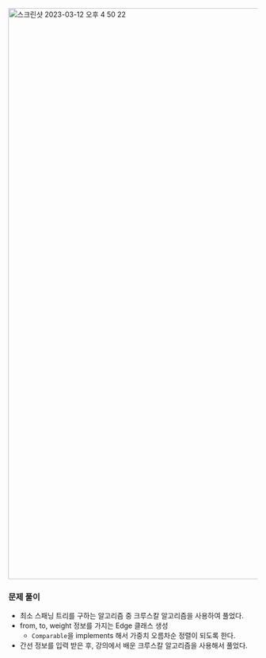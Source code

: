 <img width="1151" alt="스크린샷 2023-03-12 오후 4 50 22" src="https://user-images.githubusercontent.com/62701446/224531544-bcc0d937-92fb-4fa5-b48e-e454978d1969.png">

<h3> 문제 풀이 </h3>

- 최소 스패닝 트리를 구하는 알고리즘 중 크루스칼 알고리즘을 사용하여 풀었다.
- from, to, weight 정보를 가지는 Edge 클래스 생성  
  - `Comparable`을 implements 해서 가중치 오름차순 정렬이 되도록 한다.
- 간선 정보를 입력 받은 후, 강의에서 배운 크루스칼 알고리즘을 사용해서 풀었다. 

